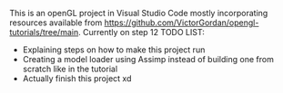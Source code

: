 This is an openGL project in Visual Studio Code mostly incorporating resources available from https://github.com/VictorGordan/opengl-tutorials/tree/main. Currently on step 12
TODO LIST:
- Explaining steps on how to make this project run
- Creating a model loader using Assimp instead of building one from scratch like in the tutorial
- Actually finish this project xd
